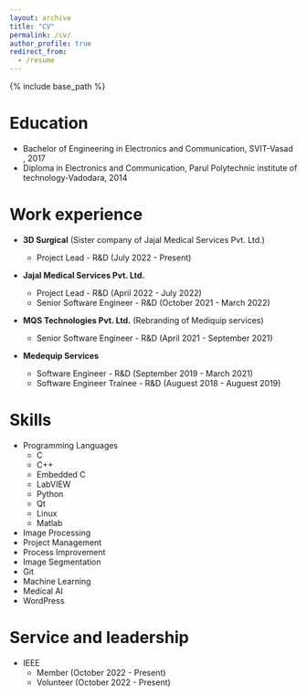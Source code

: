 ```yaml
---
layout: archive
title: "CV"
permalink: /cv/
author_profile: true
redirect_from:
  - /resume
---
```


{% include base_path %}

Education
======
* Bachelor of Engineering in Electronics and Communication, SVIT-Vasad , 2017
* Diploma in Electronics and Communication, Parul Polytechnic institute of technology-Vadodara, 2014

Work experience
======
* **3D Surgical** (Sister company of Jajal Medical Services Pvt. Ltd.)
  * Project Lead - R&D (July 2022 - Present)

* **Jajal Medical Services Pvt. Ltd.**
  * Project Lead - R&D (April 2022 - July 2022)
  * Senior Software Engineer - R&D (October 2021 - March 2022)

* **MQS Technologies Pvt. Ltd.** (Rebranding of Mediquip services)
  * Senior Software Engineer - R&D (April 2021 - September 2021)

* **Medequip Services**
  * Software Engineer - R&D (September 2019 - March 2021)
  * Software Engineer Trainee - R&D (Auguest 2018 - Auguest 2019)
  
Skills
======
* Programming Languages
  * C
  * C++
  * Embedded C
  * LabVIEW
  * Python
  * Qt
  * Linux
  * Matlab
* Image Processing
* Project Management
* Process Improvement
* Image Segmentation
* Git
* Machine Learning
* Medical AI
* WordPress

<!-- Publications
======
  <ul>{% for post in site.publications %}
    {% include archive-single-cv.html %}
  {% endfor %}</ul> -->
  
<!-- Talks
======
  <ul>{% for post in site.talks %}
    {% include archive-single-talk-cv.html %}
  {% endfor %}</ul> -->
  
<!-- Teaching
======
  <ul>{% for post in site.teaching %}
    {% include archive-single-cv.html %}
  {% endfor %}</ul> -->
  
Service and leadership
======
* IEEE
  * Member (October 2022 - Present)
  * Volunteer (October 2022 - Present)

